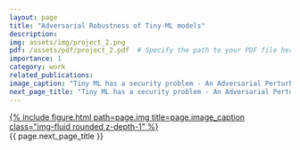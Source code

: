 ```yaml
---
layout: page
title: "Adversarial Robustness of Tiny-ML models"
description: 
img: assets/img/project_2.png
pdf: /assets/pdf/project_2.pdf  # Specify the path to your PDF file here
importance: 1
category: work
related_publications: 
image_caption: "Tiny ML has a security problem - An Adversarial Perturbation Prospective"
next_page_title: "Tiny ML has a security problem - An Adversarial Perturbation Prospective"
---
```


<div class="row">
    <div class="col-sm mt-3 mt-md-0">
        <a href="{{ page.pdf }}" target="_blank">
            {% include figure.html path=page.img title=page.image_caption class="img-fluid rounded z-depth-1" %}
        </a>
    </div>
</div>
<div class="caption">
    {{ page.next_page_title }}
</div>
<!-- <div class="caption">
    {{ page.image_caption }}
</div> -->

<!-- <div class="caption">
    {{ page.next_page_title }}
</div> -->

<!-- You can also put regular text between your rows of images.
Say you wanted to write a little bit about your project before you posted the rest of the images.
You describe how you toiled, sweated, *bled* for your project, and then... you reveal its glory in the next row of images. -->


<!-- <div class="caption">
    You can also have artistically styled 2/3 + 1/3 images, like these.
</div> -->
